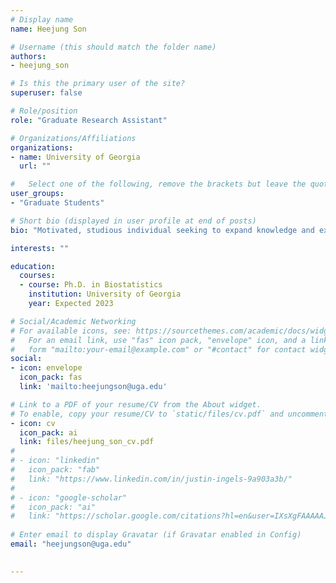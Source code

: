 ```yaml
---
# Display name
name: Heejung Son

# Username (this should match the folder name)
authors:
- heejung_son

# Is this the primary user of the site?
superuser: false

# Role/position
role: "Graduate Research Assistant"

# Organizations/Affiliations
organizations:
- name: University of Georgia
  url: ""

#   Select one of the following, remove the brackets but leave the quotes  
user_groups:
- "Graduate Students"

# Short bio (displayed in user profile at end of posts)
bio: "Motivated, studious individual seeking to expand knowledge and experience in Statistical Analyst, Data Science, Data Analyst, and Clinical Trials."

interests: ""

education: 
  courses:
  - course: Ph.D. in Biostatistics
    institution: University of Georgia
    year: Expected 2023

# Social/Academic Networking
# For available icons, see: https://sourcethemes.com/academic/docs/widgets/#icons
#   For an email link, use "fas" icon pack, "envelope" icon, and a link in the
#   form "mailto:your-email@example.com" or "#contact" for contact widget.
social:
- icon: envelope
  icon_pack: fas
  link: 'mailto:heejungson@uga.edu'

# Link to a PDF of your resume/CV from the About widget.
# To enable, copy your resume/CV to `static/files/cv.pdf` and uncomment the lines below.  
- icon: cv
  icon_pack: ai
  link: files/heejung_son_cv.pdf
# 
# - icon: "linkedin"
#   icon_pack: "fab"
#   link: "https://www.linkedin.com/in/justin-ingels-9a903a3b/"
# 
# - icon: "google-scholar"
#   icon_pack: "ai"
#   link: "https://scholar.google.com/citations?hl=en&user=IXsXgFAAAAAJ&view_op=list_works&sortby=pubdate"
  
# Enter email to display Gravatar (if Gravatar enabled in Config)
email: "heejungson@uga.edu"
  

---
```



